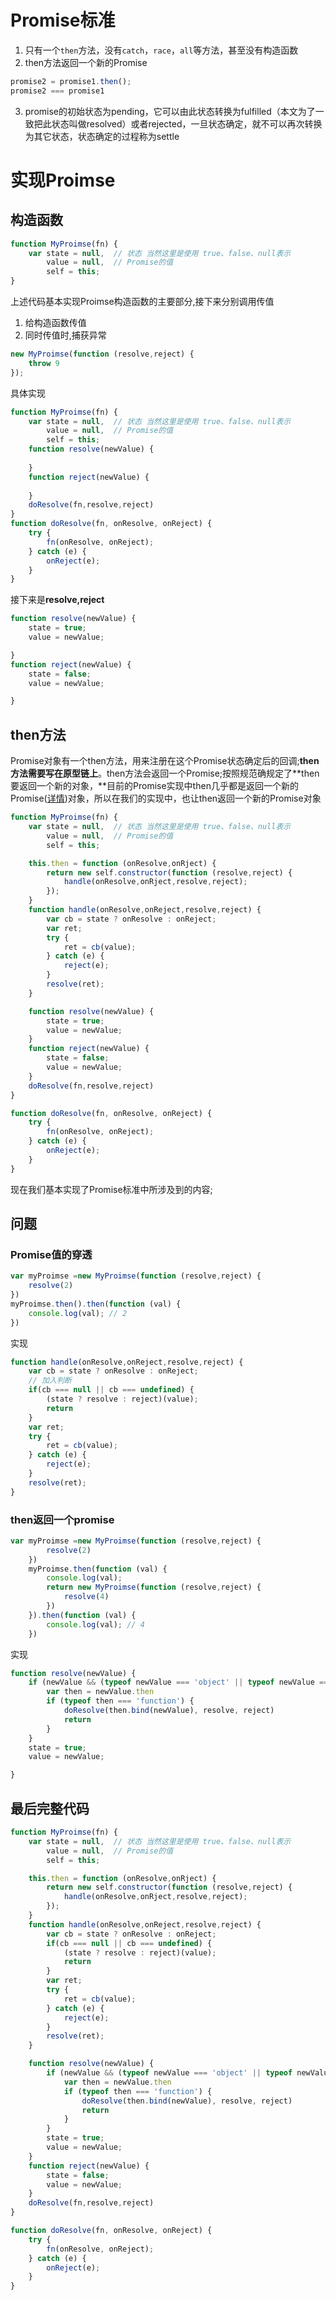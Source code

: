 # Promise标准

1. 只有一个`then`方法，没有`catch`，`race`，`all`等方法，甚至没有构造函数
2. then方法返回一个新的Promise

```javascript
promise2 = promise1.then();
promise2 === promise1
```

3. promise的初始状态为pending，它可以由此状态转换为fulfilled（本文为了一致把此状态叫做resolved）或者rejected，一旦状态确定，就不可以再次转换为其它状态，状态确定的过程称为settle

# 实现Proimse

## 构造函数

```javascript
function MyProimse(fn) {
    var state = null,  // 状态 当然这里是使用 true、false、null表示
        value = null,  // Promise的值
        self = this;
}
```

上述代码基本实现Proimse构造函数的主要部分,接下来分别调用传值

1. 给构造函数传值
2. 同时传值时,捕获异常

```javascript
new MyProimse(function (resolve,reject) {
    throw 9
});
```

具体实现

```javascript
function MyProimse(fn) {
    var state = null,  // 状态 当然这里是使用 true、false、null表示
        value = null,  // Promise的值
        self = this;
    function resolve(newValue) {
      
    }
    function reject(newValue) {
      
    }
    doResolve(fn,resolve,reject)
}
function doResolve(fn, onResolve, onReject) {
    try {
        fn(onResolve, onReject);
    } catch (e) {
        onReject(e);
    }
}

```

接下来是**resolve,reject**

```javascript
function resolve(newValue) {
    state = true;
    value = newValue;

}
function reject(newValue) {
    state = false;
    value = newValue;

}
```

## then方法

Promise对象有一个then方法，用来注册在这个Promise状态确定后的回调;**then方法需要写在原型链上**。then方法会返回一个Promise;按照规范确规定了**then要返回一个新的对象，**目前的Promise实现中then几乎都是返回一个新的Promise([详情](https://promisesaplus.com/differences-from-promises-a#point-5))对象，所以在我们的实现中，也让then返回一个新的Promise对象

```javascript
function MyProimse(fn) {
    var state = null,  // 状态 当然这里是使用 true、false、null表示
        value = null,  // Promise的值
        self = this;

    this.then = function (onResolve,onRject) {
        return new self.constructor(function (resolve,reject) {
            handle(onResolve,onRject,resolve,reject);
        });
    }
    function handle(onResolve,onReject,resolve,reject) {
        var cb = state ? onResolve : onReject;
        var ret;
        try {
            ret = cb(value);
        } catch (e) {
            reject(e);
        }
        resolve(ret);
    }

    function resolve(newValue) {
        state = true;
        value = newValue;
    }
    function reject(newValue) {
        state = false;
        value = newValue;
    }
    doResolve(fn,resolve,reject)
}

function doResolve(fn, onResolve, onReject) {
    try {
        fn(onResolve, onReject);
    } catch (e) {
        onReject(e);
    }
}
```

现在我们基本实现了Promise标准中所涉及到的内容;

## 问题

### Promise值的穿透

```javascript
var myProimse =new MyProimse(function (resolve,reject) {
    resolve(2)
})
myProimse.then().then(function (val) {
    console.log(val); // 2
})
```

实现

```javascript
function handle(onResolve,onReject,resolve,reject) {
    var cb = state ? onResolve : onReject;
    // 加入判断
    if(cb === null || cb === undefined) {
        (state ? resolve : reject)(value);
        return 
    }
    var ret;
    try {
        ret = cb(value);
    } catch (e) {
        reject(e);
    }
    resolve(ret);
}
```

### then返回一个promise 

```javascript
var myProimse =new MyProimse(function (resolve,reject) {
        resolve(2)
    })
    myProimse.then(function (val) {
        console.log(val);
        return new MyProimse(function (resolve,reject) {
        	resolve(4)
    	})
    }).then(function (val) {
        console.log(val); // 4
    })
```

实现

```javascript
function resolve(newValue) {
    if (newValue && (typeof newValue === 'object' || typeof newValue === 'function')) {
        var then = newValue.then
        if (typeof then === 'function') {
            doResolve(then.bind(newValue), resolve, reject)
            return
        }
    }
    state = true;
    value = newValue;

}
```

## 最后完整代码

```javascript
function MyProimse(fn) {
    var state = null,  // 状态 当然这里是使用 true、false、null表示
        value = null,  // Promise的值
        self = this;

    this.then = function (onResolve,onRject) {
        return new self.constructor(function (resolve,reject) {
            handle(onResolve,onRject,resolve,reject);
        });
    }
    function handle(onResolve,onReject,resolve,reject) {
        var cb = state ? onResolve : onReject;
        if(cb === null || cb === undefined) {
            (state ? resolve : reject)(value);
            return 
        }
        var ret;
        try {
            ret = cb(value);
        } catch (e) {
            reject(e);
        }
        resolve(ret);
    }

    function resolve(newValue) {
        if (newValue && (typeof newValue === 'object' || typeof newValue === 'function')) {
            var then = newValue.then
            if (typeof then === 'function') {
                doResolve(then.bind(newValue), resolve, reject)
                return
            }
        }
        state = true;
        value = newValue;
    }
    function reject(newValue) {
        state = false;
        value = newValue;
    }
    doResolve(fn,resolve,reject)
}

function doResolve(fn, onResolve, onReject) {
    try {
        fn(onResolve, onReject);
    } catch (e) {
        onReject(e);
    }
}
```

